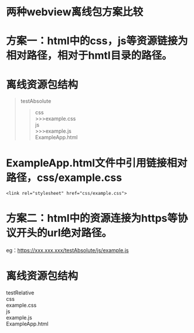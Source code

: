 

两种webview离线包方案比较<br>
====

方案一：html中的css，js等资源链接为相对路径，相对于hmtl目录的路径。<br>
===

离线资源包结构<br>
==
>testAbsolute<br>
  >>css<br>
    >>>example.css<br>
  >>js<br>
    >>>example.js<br>
  >>ExampleApp.html<br>
  
  
ExampleApp.html文件中引用链接相对路径，css/example.css<br>
==
```
<link rel="stylesheet" href="css/example.css">
```
  
  




方案二：html中的资源连接为https等协议开头的url绝对路径。
===
eg：https://xxx.xxx.xxx/testAbsolute/js/example.js

离线资源包结构
==
testRelative<br>
  css<br>
    example.css<br>
  js<br>
    example.js<br>
  ExampleApp.html<br>





